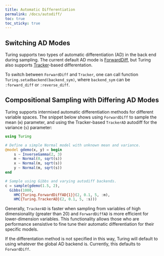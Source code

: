 ```yaml
---
title: Automatic Differentiation
permalink: /docs/autodiff/
toc: true
toc_sticky: true
---
```


<a id='Switching-AD-Modes-1'></a>

## Switching AD Modes


Turing supports two types of automatic differentiation (AD) in the back end during sampling. The current default AD mode is [ForwardDiff](https://github.com/JuliaDiff/ForwardDiff.jl), but Turing also supports [Tracker](https://github.com/FluxML/Tracker.jl)-based differentation.


To switch between `ForwardDiff` and `Tracker`, one can call function `Turing.setadbackend(backend_sym)`, where `backend_sym` can be `:forward_diff` or `:reverse_diff`.


<a id='Compositional-Sampling-with-Differing-AD-Modes-1'></a>

## Compositional Sampling with Differing AD Modes


Turing supports intermixed automatic differentiation methods for different variable spaces. The snippet below shows using `ForwardDiff` to sample the mean (`m`) parameter, and using the Tracker-based `TrackerAD` autodiff for the variance (`s`) parameter:


```julia
using Turing

# Define a simple Normal model with unknown mean and variance.
@model gdemo(x, y) = begin
    s ~ InverseGamma(2, 3)
    m ~ Normal(0, sqrt(s))
    x ~ Normal(m, sqrt(s))
    y ~ Normal(m, sqrt(s))
end

# Sample using Gibbs and varying autodiff backends.
c = sample(gdemo(1.5, 2),
  Gibbs(1000,
    HMC{Turing.ForwardDiffAD{1}}(2, 0.1, 5, :m),
    HMC{Turing.TrackerAD}(2, 0.1, 5, :s)))
```


Generally, `TrackerAD` is faster when sampling from variables of high dimensionality (greater than 20) and `ForwardDiffAD` is more efficient for lower-dimension variables. This functionality allows those who are performance sensistive to fine tune their automatic differentiation for their specific models.


If the differentation method is not specified in this way, Turing will default to using whatever the global AD backend is. Currently, this defaults to `ForwardDiff`.

